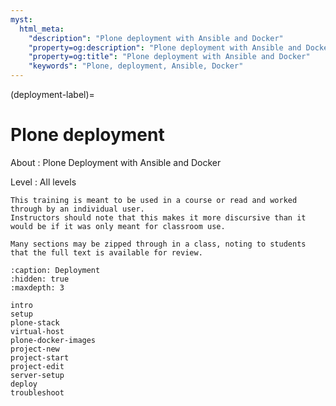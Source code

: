 ```yaml
---
myst:
  html_meta:
    "description": "Plone deployment with Ansible and Docker"
    "property=og:description": "Plone deployment with Ansible and Docker"
    "property=og:title": "Plone deployment with Ansible and Docker"
    "keywords": "Plone, deployment, Ansible, Docker"
---
```


(deployment-label)=

# Plone deployment

About
: Plone Deployment with Ansible and Docker

Level
: All levels

```{note}
This training is meant to be used in a course or read and worked through by an individual user.
Instructors should note that this makes it more discursive than it would be if it was only meant for classroom use.

Many sections may be zipped through in a class, noting to students that the full text is available for review.
```

```{toctree}
:caption: Deployment
:hidden: true
:maxdepth: 3

intro
setup
plone-stack
virtual-host
plone-docker-images
project-new
project-start
project-edit
server-setup
deploy
troubleshoot
```
